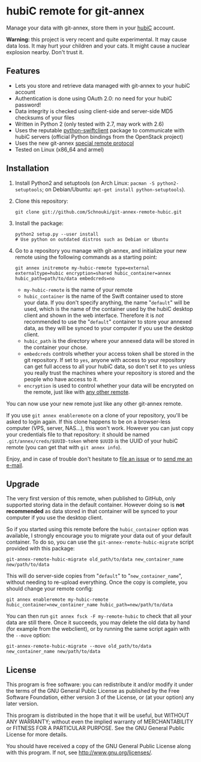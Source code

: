 hubiC remote for git-annex
==========================

Manage your data with git-annex, store them in your [hubiC](https://hubic.com/)
account.

**Warning:** this project is very recent and quite experimental. It may cause
  data loss. It may hurt your children and your cats. It might cause a nuclear
  explosion nearby. Don't trust it.


Features
--------

- Lets you store and retrieve data managed with git-annex to your hubiC account
- Authentication is done using OAuth 2.0: no need for your hubiC password!
- Data integrity is checked using client-side and server-side MD5 checksums of
  your files
- Written in Python 2 (only tested with 2.7, may work with 2.6)
- Uses the reputable
  [python-swiftclient](https://github.com/openstack/python-swiftclient) package
  to communicate with hubiC servers (official Python bindings from the OpenStack
  project)
- Uses the new git-annex
  [special remote protocol](https://git-annex.branchable.com/design/external_special_remote_protocol/)
- Tested on Linux (x86_64 and armel)


Installation
------------

1.  Install Python2 and setuptools (on Arch Linux: `pacman -S python2-setuptools`;
    on Debian/Ubuntu: `apt-get install python-setuptools`).

2.  Clone this repository:

        git clone git://github.com/Schnouki/git-annex-remote-hubic.git

3.  Install the package:

        python2 setup.py --user install
        # Use python on outdated distros such as Debian or Ubuntu

4.  Go to a repository you manage with git-annex, and initialize your new remote
    using the following commands as a starting point:

        git annex initremote my-hubic-remote type=external externaltype=hubic encryption=shared hubic_container=annex hubic_path=path/to/data embedcreds=no

    - `my-hubic-remote` is the name of your remote
    - `hubic_container` is the name of the Swift container used to store your
      data. If you don't specify anything, the name "`default`" will be used,
      which is the name of the container used by the hubiC desktop client and
      shown in the web interface. Therefore it is *not* recommended to use the
      "`default`" container to store your annexed data, as they will be synced
      to your computer if you use the desktop client.
    - `hubic_path` is the directory where your annexed data will be stored in
       the container your chose.
    - `embedcreds` controls whether your access token shall be stored in the git
      repository. If set to `yes`, anyone with access to your repository can get
      full access to all your hubiC data, so don't set it to `yes` unless you
      really trust the machines where your repository is stored and the people
      who have access to it.
    - `encryption` is used to control whether your data will be encrypted on the
      remote, just like with
      [any other remote](http://git-annex.branchable.com/encryption/).

You can now use your new remote just like any other git-annex remote.

If you use `git annex enableremote` on a clone of your repository, you'll be
asked to login again. If this clone happens to be on a browser-less computer
(VPS, server, NAS...), this won't work. However you can just copy your
credentials file to that repository: it should be named
`.git/annex/creds/$UUID-token` where `$UUID` is the UUID of your hubiC remote
(you can get that with `git annex info`).

Enjoy, and in case of trouble don't hesitate to
[file an issue](https://github.com/Schnouki/git-annex-remote-hubic/issues) or to
[send me an e-mail](mailto:schnouki+garh@schnouki.net).


Upgrade
-------

The very first version of this remote, when published to GitHub, only supported
storing data in the default container. However doing so is **not recommended**
as data stored in that container will be synced to your computer if you use the
desktop client.

So if you started using this remote before the `hubic_container` option was
available, I strongly encourage you to migrate your data out of your default
container. To do so, you can use the `git-annex-remote-hubic-migrate` script
provided with this package:

    git-annex-remote-hubic-migrate old_path/to/data new_container_name new/path/to/data

This will do server-side copies from "`default`" to "`new_container_name`",
without needing to re-upload everything. Once the copy is complete, you should change your remote config:

    git annex enableremote my-hubic-remote hubic_container=new_container_name hubic_path=new/path/to/data

You can then run `git annex fsck -F my-remote-hubic` to check that all your data
are still there. Once it succeeds, you may delete the old data by hand (for
example from the webclient), or by running the same script again with the
`--move` option:

    git-annex-remote-hubic-migrate --move old_path/to/data new_container_name new/path/to/data


License
-------

This program is free software: you can redistribute it and/or modify it under
the terms of the GNU General Public License as published by the Free Software
Foundation, either version 3 of the License, or (at your option) any later
version.

This program is distributed in the hope that it will be useful, but WITHOUT ANY
WARRANTY; without even the implied warranty of MERCHANTABILITY or FITNESS FOR A
PARTICULAR PURPOSE. See the GNU General Public License for more details.

You should have received a copy of the GNU General Public License along with
this program. If not, see <http://www.gnu.org/licenses/>.
